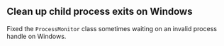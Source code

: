 ## Clean up child process exits on Windows

Fixed the `ProcessMonitor` class sometimes waiting on an invalid process handle on Windows.
